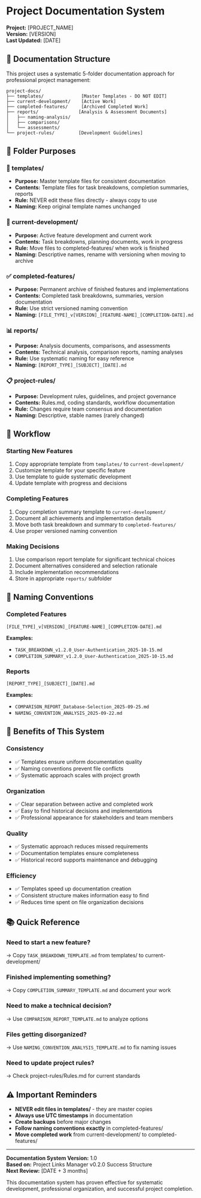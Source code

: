 # Project Documentation System

**Project:** [PROJECT_NAME]  
**Version:** [VERSION]  
**Last Updated:** [DATE]

## 📁 **Documentation Structure**

This project uses a systematic 5-folder documentation approach for professional project management:

```
project-docs/
├── templates/              [Master Templates - DO NOT EDIT]
├── current-development/    [Active Work]
├── completed-features/     [Archived Completed Work]
├── reports/               [Analysis & Assessment Documents]
│   ├── naming-analysis/
│   ├── comparisons/
│   └── assessments/
└── project-rules/         [Development Guidelines]
```

## 🎯 **Folder Purposes**

### **📄 templates/**
- **Purpose:** Master template files for consistent documentation
- **Contents:** Template files for task breakdowns, completion summaries, reports
- **Rule:** NEVER edit these files directly - always copy to use
- **Naming:** Keep original template names unchanged

### **🔨 current-development/**
- **Purpose:** Active feature development and current work
- **Contents:** Task breakdowns, planning documents, work in progress
- **Rule:** Move files to completed-features/ when work is finished
- **Naming:** Descriptive names, rename with versioning when moving to archive

### **✅ completed-features/**
- **Purpose:** Permanent archive of finished features and implementations
- **Contents:** Completed task breakdowns, summaries, version documentation
- **Rule:** Use strict versioned naming convention
- **Naming:** `[FILE_TYPE]_v[VERSION]_[FEATURE-NAME]_[COMPLETION-DATE].md`

### **📊 reports/**
- **Purpose:** Analysis documents, comparisons, and assessments
- **Contents:** Technical analysis, comparison reports, naming analyses
- **Rule:** Use systematic naming for easy reference
- **Naming:** `[REPORT_TYPE]_[SUBJECT]_[DATE].md`

### **📋 project-rules/**
- **Purpose:** Development rules, guidelines, and project governance
- **Contents:** Rules.md, coding standards, workflow documentation
- **Rule:** Changes require team consensus and documentation
- **Naming:** Descriptive, stable names (rarely changed)

## 🔄 **Workflow**

### **Starting New Features**
1. Copy appropriate template from `templates/` to `current-development/`
2. Customize template for your specific feature
3. Use template to guide systematic development
4. Update template with progress and decisions

### **Completing Features**
1. Copy completion summary template to `current-development/`
2. Document all achievements and implementation details
3. Move both task breakdown and summary to `completed-features/`
4. Use proper versioned naming convention

### **Making Decisions**
1. Use comparison report template for significant technical choices
2. Document alternatives considered and selection rationale
3. Include implementation recommendations
4. Store in appropriate `reports/` subfolder

## 📝 **Naming Conventions**

### **Completed Features**
```
[FILE_TYPE]_v[VERSION]_[FEATURE-NAME]_[COMPLETION-DATE].md
```

**Examples:**
- `TASK_BREAKDOWN_v1.2.0_User-Authentication_2025-10-15.md`
- `COMPLETION_SUMMARY_v1.2.0_User-Authentication_2025-10-15.md`

### **Reports**
```
[REPORT_TYPE]_[SUBJECT]_[DATE].md
```

**Examples:**
- `COMPARISON_REPORT_Database-Selection_2025-09-25.md`
- `NAMING_CONVENTION_ANALYSIS_2025-09-22.md`

## 🎯 **Benefits of This System**

### **Consistency**
- ✅ Templates ensure uniform documentation quality
- ✅ Naming conventions prevent file conflicts
- ✅ Systematic approach scales with project growth

### **Organization**
- ✅ Clear separation between active and completed work
- ✅ Easy to find historical decisions and implementations
- ✅ Professional appearance for stakeholders and team members

### **Quality**
- ✅ Systematic approach reduces missed requirements
- ✅ Documentation templates ensure completeness
- ✅ Historical record supports maintenance and debugging

### **Efficiency**
- ✅ Templates speed up documentation creation
- ✅ Consistent structure makes information easy to find
- ✅ Reduces time spent on file organization decisions

## 📚 **Quick Reference**

### **Need to start a new feature?**
→ Copy `TASK_BREAKDOWN_TEMPLATE.md` from templates/ to current-development/

### **Finished implementing something?**
→ Copy `COMPLETION_SUMMARY_TEMPLATE.md` and document your work

### **Need to make a technical decision?**
→ Use `COMPARISON_REPORT_TEMPLATE.md` to analyze options

### **Files getting disorganized?**
→ Use `NAMING_CONVENTION_ANALYSIS_TEMPLATE.md` to fix naming issues

### **Need to update project rules?**
→ Check project-rules/Rules.md for current standards

## ⚠️ **Important Reminders**

- **NEVER edit files in templates/** - they are master copies
- **Always use UTC timestamps** in documentation
- **Create backups** before major changes
- **Follow naming conventions exactly** in completed-features/
- **Move completed work** from current-development/ to completed-features/

---

**Documentation System Version:** 1.0  
**Based on:** Project Links Manager v0.2.0 Success Structure  
**Next Review:** [DATE + 3 months]

This documentation system has proven effective for systematic development, professional organization, and successful project completion.